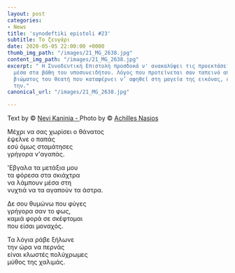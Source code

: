 ```yaml
---
layout: post
categories:
- News
title: 'synodeftiki epistoli #23'
subtitle: Το ζευγάρι
date: 2020-05-05 22:00:00 +0000
thumb_img_path: "/images/21_MG_2638.jpg"
content_img_path: "/images/21_MG_2638.jpg"
excerpt: " Η Συνοδευτική Επιστολή προσδοκά ν' ανακαλύψει τις προεκτάσεις της εικόνας
  μέσα στα βάθη του υποσυνειδήτου. Λόγος που προτείνεται σαν ταπεινό απαύγασμα του
  βιώματος του θεατή που καταφέρνει ν’ αφηθεί στη μαγεία της εικόνας, επαναδημιουργώντας
  την."
canonical_url: "/images/21_MG_2638.jpg"

---
```

Text by © <a href="https://www.facebook.com/nevi.kaninia" target="blank">Nevi Kaninia - </a>Photo by © <a href="https://anikon.org/" target="blank">Achilles Nasios</a>



Μέχρι να σας χωρίσει ο θάνατος  
έψελνε ο παπάς  
εσύ όμως σταμάτησες  
γρήγορα ν'αγαπάς.

'Eβγαλα τα μετάξια μου  
τα φόρεσα στα σκιάχτρα  
να λάμπουν μέσα στη  
νυχτιά να τα αγαπούν τα άστρα.

Δε σου θυμώνω που φύγες  
γρήγορα σαν το φως,  
καμιά φορά σε σκέφτομαι   
που είσαι μοναχός.

Τα λόγια ράβε ξήλωνε  
την ώρα να περνάς  
είναι κλωστές πολύχρωμες  
μύθος της χαλιμάς.